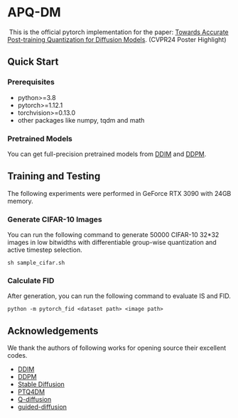 # APQ-DM

​	This is the official pytorch implementation for the paper: [Towards Accurate Post-training Quantization for Diffusion Models](https://arxiv.org/abs/2305.18723). (CVPR24 Poster Highlight)

## Quick Start

### Prerequisites

- python>=3.8
- pytorch>=1.12.1
- torchvision>=0.13.0 
- other packages like numpy, tqdm and math

### Pretrained Models

You can get full-precision pretrained models from [DDIM](https://github.com/ermongroup/ddim) and [DDPM](https://github.com/hojonathanho/diffusion).

## Training and Testing

The following experiments were performed in GeForce RTX 3090 with 24GB memory.

### Generate CIFAR-10 Images

You can run the following command to generate 50000 CIFAR-10 32*32 images in low bitwidths with differentiable group-wise quantization and active timestep selection.

```
sh sample_cifar.sh
```

### Calculate FID

After generation, you can run the following command to evaluate IS and FID.

```
python -m pytorch_fid <dataset path> <image path>
```

## Acknowledgements

We thank the authors of following works for opening source their excellent codes.

- [DDIM](https://github.com/ermongroup/ddim)
- [DDPM](https://github.com/hojonathanho/diffusion)
- [Stable Diffusion](https://github.com/Stability-AI/stablediffusion)
- [PTQ4DM](https://github.com/42Shawn/PTQ4DM)
- [Q-diffusion](https://github.com/Xiuyu-Li/q-diffusion)
- [guided-diffusion](https://github.com/openai/guided-diffusion)
